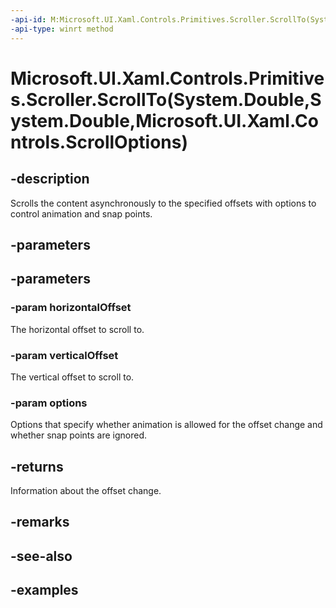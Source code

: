 ```yaml
---
-api-id: M:Microsoft.UI.Xaml.Controls.Primitives.Scroller.ScrollTo(System.Double,System.Double,Microsoft.UI.Xaml.Controls.ScrollOptions)
-api-type: winrt method
---
```


# Microsoft.UI.Xaml.Controls.Primitives.Scroller.ScrollTo(System.Double,System.Double,Microsoft.UI.Xaml.Controls.ScrollOptions)

<!--
public Microsoft.UI.Xaml.Controls.ScrollInfo ScrollTo (double horizontalOffset, double verticalOffset, Microsoft.UI.Xaml.Controls.ScrollOptions options);
-->

## -description

Scrolls the content asynchronously to the specified offsets with options to control animation and snap points.

## -parameters

## -parameters

### -param horizontalOffset

The horizontal offset to scroll to.

### -param verticalOffset

The vertical offset to scroll to.

### -param options

Options that specify whether animation is allowed for the offset change and whether snap points are ignored.

## -returns

Information about the offset change.

## -remarks

## -see-also

## -examples

